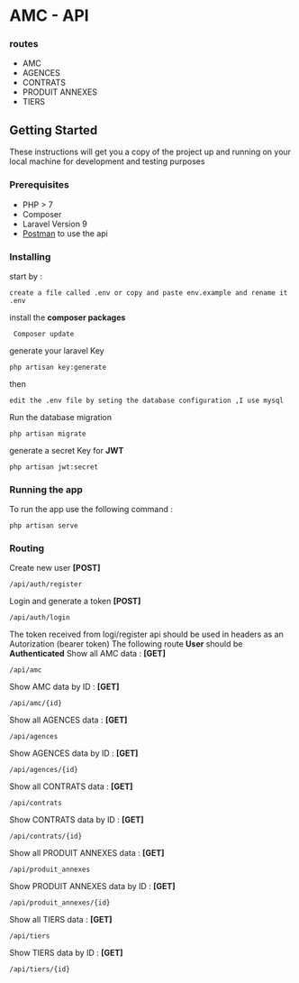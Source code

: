 # AMC - API

### routes
  * AMC
  * AGENCES
  * CONTRATS
  * PRODUIT ANNEXES
  * TIERS
  
## Getting Started
These instructions will get you a copy of the project up and running on your local machine for development and testing purposes
### Prerequisites
* PHP > 7
* Composer
* Laravel Version 9
* [Postman](https://www.getpostman.com/) to use the api
### Installing
start by :
```
create a file called .env or copy and paste env.example and rename it .env
```
install the **composer packages**
```
 Composer update
```
generate your laravel Key
```
php artisan key:generate
```
then
```
edit the .env file by seting the database configuration ,I use mysql
```
Run the database migration
```
php artisan migrate
```
generate a secret Key for **JWT**
```
php artisan jwt:secret
```
### Running the app
To run the app use the following command :
```
php artisan serve
```
### Routing
Create new user **[POST]**
```
/api/auth/register
```
Login and generate a token **[POST]**
```
/api/auth/login
```
The token received from logi/register api should be used in headers as an Autorization (bearer token)
The following route **User** should be **Authenticated**
Show all AMC data : **[GET]**
```
/api/amc
```
Show AMC data by ID : **[GET]**
```
/api/amc/{id}
```
Show all AGENCES data : **[GET]**
```
/api/agences
```
Show AGENCES data by ID : **[GET]**
```
/api/agences/{id}
```
Show all CONTRATS data : **[GET]**
```
/api/contrats
```
Show CONTRATS data by ID : **[GET]**
```
/api/contrats/{id}
```
Show all PRODUIT ANNEXES data : **[GET]**
```
/api/produit_annexes
```
Show PRODUIT ANNEXES data by ID : **[GET]**
```
/api/produit_annexes/{id}
```
Show all TIERS data : **[GET]**
```
/api/tiers
```
Show TIERS data by ID : **[GET]**
```
/api/tiers/{id}
```
